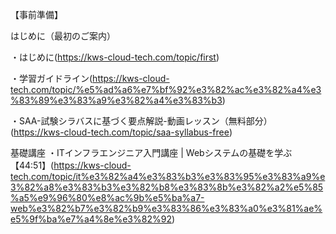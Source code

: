 【事前準備】

はじめに（最初のご案内）

・はじめに(https://kws-cloud-tech.com/topic/first)

・学習ガイドライン(https://kws-cloud-tech.com/topic/%e5%ad%a6%e7%bf%92%e3%82%ac%e3%82%a4%e3%83%89%e3%83%a9%e3%82%a4%e3%83%b3)

・SAA-試験シラバスに基づく要点解説-動画レッスン（無料部分）(https://kws-cloud-tech.com/topic/saa-syllabus-free)

基礎講座
・ITインフラエンジニア入門講座 | Webシステムの基礎を学ぶ【44:51】(https://kws-cloud-tech.com/topic/it%e3%82%a4%e3%83%b3%e3%83%95%e3%83%a9%e3%82%a8%e3%83%b3%e3%82%b8%e3%83%8b%e3%82%a2%e5%85%a5%e9%96%80%e8%ac%9b%e5%ba%a7-web%e3%82%b7%e3%82%b9%e3%83%86%e3%83%a0%e3%81%ae%e5%9f%ba%e7%a4%8e%e3%82%92)

